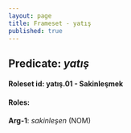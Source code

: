 ```yaml
---
layout: page
title: Frameset - yatış
published: true
---
```

<h2>Predicate: <i>yatış</i></h2>
<h4>Roleset id: yatış.01 - Sakinleşmek<br>
<h4>Roles:</h4>
<b>Arg-1</b>: <i>sakinleşen</i>  (NOM) <br>
